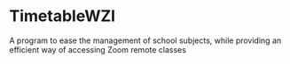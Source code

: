 # TimetableWZI
A program to ease the management of school subjects, while providing an efficient way of accessing Zoom remote classes
